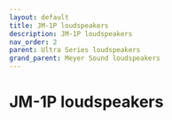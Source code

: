 ```yaml
---
layout: default
title: JM-1P loudspeakers
description: JM-1P loudspeakers
nav_order: 2
parent: Ultra Series loudspeakers
grand_parent: Meyer Sound loudspeakers
---
```


# JM-1P loudspeakers